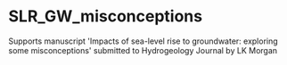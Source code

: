 # SLR_GW_misconceptions
Supports manuscript 'Impacts of sea-level rise to groundwater: exploring some misconceptions' submitted to Hydrogeology Journal by LK Morgan
